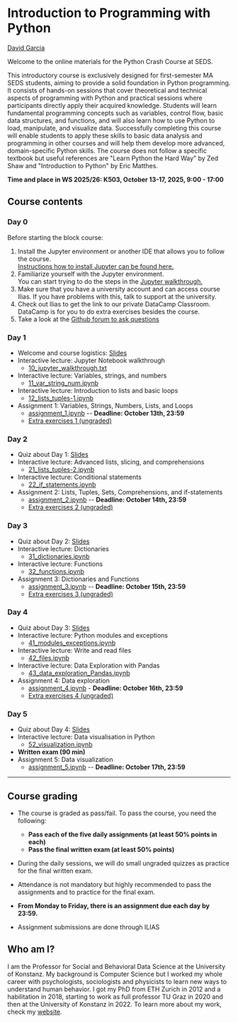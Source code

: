 # Introduction to Programming with Python
[David Garcia](http://dgarcia.eu)

Welcome to the online materials for the Python Crash Course at SEDS.

This introductory course is exclusively designed for first-semester MA SEDS students, aiming to provide a solid foundation in Python programming. 
It consists of hands-on sessions that cover theoretical and technical aspects of programming with Python and practical sessions where participants directly apply their acquired knowledge.
Students will learn fundamental programming concepts such as variables, control flow, basic data structures, and functions, and will also learn how to use Python to load, manipulate, and visualize data. 
Successfully completing this course will enable students to apply these skills to basic data analysis and programming in other courses and will help them develop more advanced, domain-specific Python skills.
The course does not follow a specific textbook but useful references are "Learn Python the Hard Way" by Zed Shaw and "Introduction to Python" by Eric Matthes.

**Time and place in WS 2025/26: K503, October 13-17, 2025, 9:00 - 17:00**

## Course contents

### Day 0

Before starting the block course:

1. Install the Jupyter environment or another IDE that allows you to follow the course.  
[Instructions how to install Jupyter can be found here.](https://dgarcia-eu.github.io/IntroToPython/setup/Anaconda.html)
2. Familiarize yourself with the Jupyter environment.  
You can start trying to do the steps in the [Jupyter walkthrough.](Day1/10_jupyter_walkthrough.txt)
3. Make sure that you have a university account and can access course Ilias. If you have problems with this, talk to support at the university.
4. Check out Ilias to get the link to our private DataCamp Classroom. DataCamp is for you to do extra exercises besides the course. 
5. Take a look at the [Github forum to ask questions](https://github.com/dgarcia-eu/IntroToPython/discussions/)

### Day 1

- Welcome and course logistics: [Slides](https://dgarcia-eu.github.io/IntroToPython/Day1/Slides/Day1.html)
- Interactive lecture: Jupyter Notebook walkthrough
    - [10_jupyter_walkthrough.txt](Day1/10_jupyter_walkthrough.txt)
- Interactive lecture: Variables, strings, and numbers
    - [11_var_string_num.ipynb](Day1/11_var_string_num.ipynb)
- Interactive lecture: Introduction to lists and basic loops
    - [12_lists_tuples-1.ipynb](Day1/12_lists_tuples-1.ipynb)
- Assignment 1: Variables, Strings, Numbers, Lists, and Loops
  - [assignment_1.ipynb](Day1/assignment_1/assignment_1.ipynb) -- **Deadline: October 13th, 23:59**
  - [Extra exercises 1 (ungraded)](Day1/assignment_1/assignment_1-extra.ipynb)

### Day 2

- Quiz about Day 1: [Slides](https://dgarcia-eu.github.io/IntroToPython/Day2/Slides/Day2.html)
- Interactive lecture: Advanced lists, slicing, and comprehensions
    - [21_lists_tuples-2.ipynb](Day2/21_lists_tuples-2.ipynb)
- Interactive lecture: Conditional statements
    - [22_if_statements.ipynb](Day2/22_if_statements.ipynb)
- Assignment 2: Lists, Tuples, Sets, Comprehensions, and if-statements
  - [assignment_2.ipynb](Day2/assignment_2/assignment_2.ipynb) -- **Deadline: October 14th, 23:59**
  - [Extra exercises 2 (ungraded)](Day2/assignment_2/assignment_2-extra.ipynb)

### Day 3

- Quiz about Day 2: [Slides](https://dgarcia-eu.github.io/IntroToPython/Day3/Slides/Day3.html)
- Interactive lecture: Dictionaries
  - [31_dictionaries.ipynb](Day3/31_dictionaries.ipynb)
- Interactive lecture: Functions
  - [32_functions.ipynb](Day3/32_functions.ipynb)
- Assignment 3: Dictionaries and Functions
  - [assignment_3.ipynb](Day3/assignment_3/assignment_3.ipynb) -- **Deadline: October 15th, 23:59**
  - [Extra exercises 3 (ungraded)](Day3/assignment_3/assignment_3-extra.ipynb)

### Day 4

- Quiz about Day 3: [Slides](https://dgarcia-eu.github.io/IntroToPython/Day4/Slides/Day4.html)
- Interactive lecture: Python modules and exceptions
  - [41_modules_exceptions.ipynb](Day4/41_modules_exceptions.ipynb)
- Interactive lecture: Write and read files
  - [42_files.ipynb](Day4/42_files.ipynb)
- Interactive lecture: Data Exploration with Pandas
  - [43_data_exploration_Pandas.ipynb](Day4/43_data_exploration_Pandas.ipynb)
- Assignment 4: Data exploration
  - [assignment_4.ipynb](Day4/assignment_4/assignment_4.ipynb) - **Deadline: October 16th, 23:59**
  - [Extra exercises 4 (ungraded)](Day4/assignment_4/assignment_4-extra.ipynb)

### Day 5

- Quiz about Day 4: [Slides](https://dgarcia-eu.github.io/IntroToPython/Day5/Slides/Day5.html)
- Interactive lecture: Data visualisation in Python
  - [52_visualization.ipynb](Day5/51_visualization.ipynb)
- **Written exam (90 min)**
- Assignment 5: Data visualization
  - [assignment_5.ipynb](Day5/assignment_5/assignment_5.ipynb) -- **Deadline: October 17th, 23:59**

--------------------------------------------------


## Course grading

- The course is graded as pass/fail. To pass the course, you need the following:
  - **Pass each of the five daily assignments (at least 50% points in each)**
  - **Pass the final written exam (at least 50% points)**

- During the daily sessions, we will do small ungraded quizzes as practice for the final written exam.
- Attendance is not mandatory but highly recommended to pass the assignments and to practice for the final exam.
- **From Monday to Friday, there is an assignment due each day by 23:59.**
- Assignment submissions are done through ILIAS

## Who am I?

I am the Professor for Social and Behavioral Data Science at the University of Konstanz. My background is Computer Science but I worked my whole career with psychologists, sociologists and physicists 
to learn new ways to understand human behavior. I got my PhD from ETH Zurich in 2012 and a habilitation in 2018, starting to work as 
full professor TU Graz in 2020 and then at the University of Konstanz in 2022. To learn more about my work, check my 
[website](https://dgarcia.eu).
